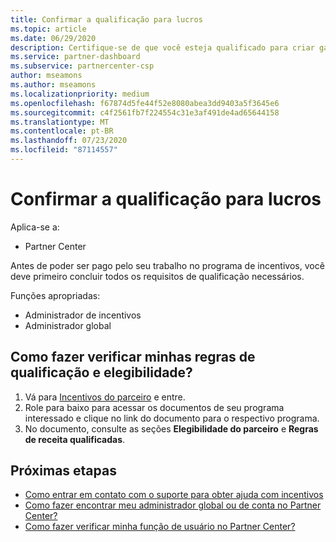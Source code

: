 ```yaml
---
title: Confirmar a qualificação para lucros
ms.topic: article
ms.date: 06/29/2020
description: Certifique-se de que você esteja qualificado para criar ganhos e seja pago sob o programa incentivos.
ms.service: partner-dashboard
ms.subservice: partnercenter-csp
author: mseamons
ms.author: mseamons
ms.localizationpriority: medium
ms.openlocfilehash: f67874d5fe44f52e8080abea3dd9403a5f3645e6
ms.sourcegitcommit: c4f2561fb7f224554c31e3af491de4ad65644158
ms.translationtype: MT
ms.contentlocale: pt-BR
ms.lasthandoff: 07/23/2020
ms.locfileid: "87114557"
---
```

# <a name="confirm-your-earnings-eligibility"></a>Confirmar a qualificação para lucros

Aplica-se a:

- Partner Center

Antes de poder ser pago pelo seu trabalho no programa de incentivos, você deve primeiro concluir todos os requisitos de qualificação necessários.

Funções apropriadas:

- Administrador de incentivos
- Administrador global

## <a name="how-do-i-check-my-earning-eligibility-and-revenue-rules"></a>Como fazer verificar minhas regras de qualificação e elegibilidade?

1. Vá para [Incentivos do parceiro](https://partner.microsoft.com/membership/partner-incentives) e entre.
2. Role para baixo para acessar os documentos de seu programa interessado e clique no link do documento para o respectivo programa.
3. No documento, consulte as seções **Elegibilidade do parceiro** e **Regras de receita qualificadas**.

## <a name="next-steps"></a>Próximas etapas

- [Como entrar em contato com o suporte para obter ajuda com incentivos](https://support.microsoft.com/help/4014850)
- [Como fazer encontrar meu administrador global ou de conta no Partner Center?](https://support.microsoft.com/help/4534519)
- [Como fazer verificar minha função de usuário no Partner Center?](https://support.microsoft.com/help/4534700)
